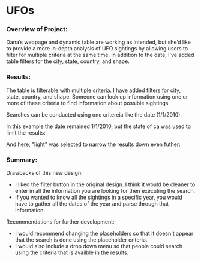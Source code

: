 # UFOs

### Overview of Project:
Dana’s webpage and dynamic table are working as intended, but she’d like to provide a more in-depth analysis of UFO sightings by allowing users to filter for multiple criteria at the same time. In addition to the date, I've added table filters for the city, state, country, and shape.

### Results: 
The table is filterable with multiple criteria. I have added filters for city, state, country, and shape. Someone can look up information using one or more of these criteria to find information about possible sightings.

Searches can be conducted using one critereia like the date (1/1/2010):

In this example the date remained 1/1/2010, but the state of ca was used to limit the results:

And here, "light" was selected to narrow the results down even futher:

### Summary:
Drawbacks of this new design:
* I liked the filter button in the original design. I think it would be cleaner to enter in all the information you are looking for then executing the search.
* If you wanted to know all the sightings in a specific year, you would have to gather all the dates of the year and parse through that information.

Recommendations for further development:
* I would recommend changing the placeholders so that it doesn't appear that the search is done using the placeholder criteria.
* I would also include a drop down menu so that people could search using the criteria that is availble in the results.

